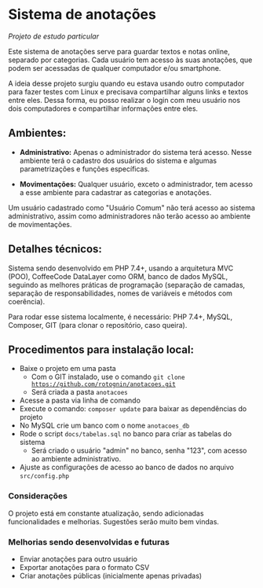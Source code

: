 # Sistema de anotações

<em>Projeto de estudo particular</em>

Este sistema de anotações serve para guardar textos e notas online, separado por categorias. Cada usuário tem acesso às suas 
anotações, que podem ser acessadas de qualquer computador e/ou smartphone.

A ideia desse projeto surgiu quando eu estava usando outro computador para fazer testes com Linux e precisava compartilhar alguns links 
e textos entre eles. Dessa forma, eu posso realizar o login com meu usuário nos dois computadores e compartilhar informações entre eles.

## Ambientes:

- <strong>Administrativo:</strong> Apenas o administrador do sistema terá acesso. Nesse ambiente terá o cadastro dos usuários do sistema e algumas 
parametrizações e funções específicas.

- <strong>Movimentações:</strong> Qualquer usuário, exceto o administrador, tem acesso a esse ambiente para cadastrar as categorias e anotações.

Um usuário cadastrado como "Usuário Comum" não terá acesso ao sistema administrativo, assim como administradores não terão acesso ao ambiente de movimentações.

## Detalhes técnicos:

Sistema sendo desenvolvido em PHP 7.4+, usando a arquitetura MVC (POO), CoffeeCode DataLayer como ORM, banco de dados MySQL, seguindo as melhores práticas de programação (separação de camadas, separação de responsabilidades, nomes de variáveis e métodos com coerência).

Para rodar esse sistema localmente, é necessário: PHP 7.4+, MySQL, Composer, GIT (para clonar o repositório, caso queira).

## Procedimentos para instalação local:

- Baixe o projeto em uma pasta
  - Com o GIT instalado, use o comando <code>git clone https://github.com/rotognin/anotacoes.git</code>
  - Será criada a pasta <code>anotacoes</code>
- Acesse a pasta via linha de comando
- Execute o comando: <code>composer update</code> para baixar as dependências do projeto
- No MySQL crie um banco com o nome <code>anotacoes_db</code>
- Rode o script <code>docs/tabelas.sql</code> no banco para criar as tabelas do sistema
  - Será criado o usuário "admin" no banco, senha "123", com acesso ao ambiente administrativo.
- Ajuste as configurações de acesso ao banco de dados no arquivo <code>src/config.php</code>

### Considerações

O projeto está em constante atualização, sendo adicionadas funcionalidades e melhorias. Sugestões serão muito bem vindas.

### Melhorias sendo desenvolvidas e futuras

- Enviar anotações para outro usuário
- Exportar anotações para o formato CSV
- Criar anotações públicas (inicialmente apenas privadas)